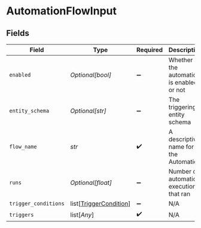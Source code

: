 # AutomationFlowInput


## Fields

| Field                                                             | Type                                                              | Required                                                          | Description                                                       | Example                                                           |
| ----------------------------------------------------------------- | ----------------------------------------------------------------- | ----------------------------------------------------------------- | ----------------------------------------------------------------- | ----------------------------------------------------------------- |
| `enabled`                                                         | *Optional[bool]*                                                  | :heavy_minus_sign:                                                | Whether the automation is enabled or not                          |                                                                   |
| `entity_schema`                                                   | *Optional[str]*                                                   | :heavy_minus_sign:                                                | The triggering entity schema                                      | submission                                                        |
| `flow_name`                                                       | *str*                                                             | :heavy_check_mark:                                                | A descriptive name for the Automation                             | Handle contact form                                               |
| `runs`                                                            | *Optional[float]*                                                 | :heavy_minus_sign:                                                | Number of automation executions that ran                          | 7                                                                 |
| `trigger_conditions`                                              | list[[TriggerCondition](../../models/shared/triggercondition.md)] | :heavy_minus_sign:                                                | N/A                                                               |                                                                   |
| `triggers`                                                        | list[*Any*]                                                       | :heavy_check_mark:                                                | N/A                                                               |                                                                   |